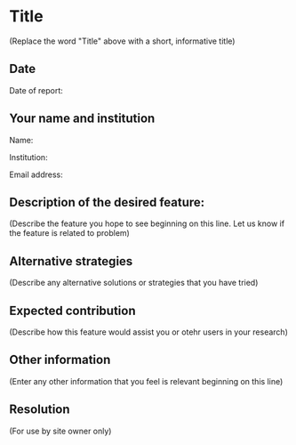 # Title
(Replace the word "Title" above with a short, informative title)

## Date
Date of report:

## Your name and institution
Name:

Institution:

Email address:

## Description of the desired feature:
(Describe the feature you hope to see beginning on this line. Let us know if the feature is related to problem)

## Alternative strategies
(Describe any alternative solutions or strategies that you have tried)

## Expected contribution
(Describe how this feature would assist you or otehr users in your research)

## Other information
(Enter any other information that you feel is relevant beginning on this line)

## Resolution
(For use by site owner only)
